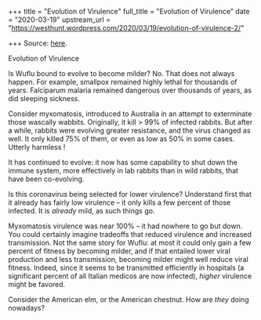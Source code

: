 +++
title = "Evolution of Virulence"
full_title = "Evolution of Virulence"
date = "2020-03-19"
upstream_url = "https://westhunt.wordpress.com/2020/03/19/evolution-of-virulence-2/"

+++
Source: [here](https://westhunt.wordpress.com/2020/03/19/evolution-of-virulence-2/).

Evolution of Virulence

Is Wuflu bound to evolve to become milder? No. That does not always
happen. For example, smallpox remained highly lethal for thousands of
years. Falciparum malaria remained dangerous over thousands of years, as
did sleeping sickness.

Consider myxomatosis, introduced to Australia in an attempt to
exterminate those wascally wabbits. Originally, it kill \> 99% of
infected rabbits. But after a while, rabbits were evolving greater
resistance, and the virus changed as well. It only killed 75% of them,
or even as low as 50% in some cases. Utterly harmless !

It has continued to evolve: it now has some capability to shut down the
immune system, more effectively in lab rabbits than in wild rabbits,
that have been co-evolving.

Is this coronavirus being selected for lower virulence? Understand
first that it already has fairly low virulence – it only kills a few
percent of those infected. It is *already* mild, as such things go.

Myxomatosis virulence was near 100% – it had nowhere to go but down. You
could certainly imagine tradeoffs that reduced virulence and increased
transmission. Not the same story for Wuflu: at most it could only gain
a few percent of fitness by becoming milder, and if that entailed lower
viral production and less transmission, becoming milder might well
reduce viral fitness. Indeed, since it seems to be transmitted
efficiently in hospitals (a significant percent of all Italian medicos
are now infected), *higher* virulence might be favored.

Consider the American elm, or the American chestnut. How are *they*
doing nowadays?













